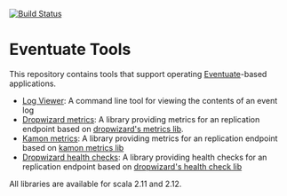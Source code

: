 [![Build Status](https://travis-ci.org/RBMHTechnology/eventuate-tools.svg?branch=master)](https://travis-ci.org/RBMHTechnology/eventuate-tools)

Eventuate Tools
===============

This repository contains tools that support operating 
[Eventuate](https://github.com/RBMHTechnology/eventuate)-based applications.

- [Log Viewer](log-viewer/README.md): A command line tool for viewing the contents 
  of an event log
- [Dropwizard metrics](dropwizard-metrics/README.md): A library providing metrics for an 
  replication endpoint based on [dropwizard's metrics lib](http://metrics.dropwizard.io/3.1.0/).
- [Kamon metrics](kamon-metrics/README.md): A library providing metrics for an replication endpoint
  based on [kamon metrics lib](http://kamon.io/core/metrics/core-concepts/)
- [Dropwizard health checks](dropwizard-healthchecks/README.md): A library providing health checks for
  an replication endpoint based on 
  [dropwizard's health check lib](http://metrics.dropwizard.io/3.1.0/getting-started/#health-checks)
  
All libraries are available for scala 2.11 and 2.12.